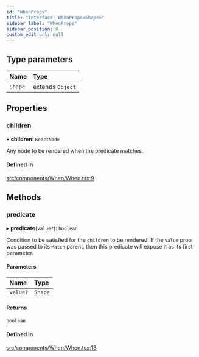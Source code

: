 ```yaml
---
id: "WhenProps"
title: "Interface: WhenProps<Shape>"
sidebar_label: "WhenProps"
sidebar_position: 0
custom_edit_url: null
---
```


## Type parameters

| Name | Type |
| :------ | :------ |
| `Shape` | extends `Object` |

## Properties

### children

• **children**: `ReactNode`

Any node to be rendered when the predicate matches.

#### Defined in

[src/components/When/When.tsx:9](https://github.com/ythecombinator/react-matchez/blob/e837130/src/components/When/When.tsx#L9)

## Methods

### predicate

▸ **predicate**(`value?`): `boolean`

Condition to be satisfied for the `children` to be rendered.
If the `value` prop was passed to its `Match` parent, then this predicate
will expose it as its first parameter.

#### Parameters

| Name | Type |
| :------ | :------ |
| `value?` | `Shape` |

#### Returns

`boolean`

#### Defined in

[src/components/When/When.tsx:13](https://github.com/ythecombinator/react-matchez/blob/e837130/src/components/When/When.tsx#L13)
